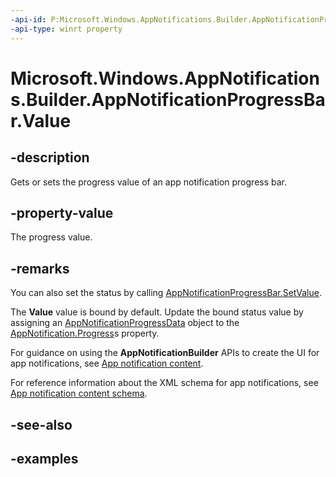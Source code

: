 ```yaml
---
-api-id: P:Microsoft.Windows.AppNotifications.Builder.AppNotificationProgressBar.Value
-api-type: winrt property
---
```


# Microsoft.Windows.AppNotifications.Builder.AppNotificationProgressBar.Value

<!--
public double Value { get; set; }
-->


## -description

Gets or sets the progress value of an app notification progress bar.

## -property-value

The progress value.

## -remarks

You can also set the status by calling [AppNotificationProgressBar.SetValue](xref:Microsoft.Windows.AppNotifications.Builder.AppNotificationProgressBar.SetValue(System.Double)).

The **Value** value is bound by default. Update the bound status value by assigning an [AppNotificationProgressData](xref:Microsoft.Windows.AppNotifications.AppNotificationProgressData) object to the [AppNotification.Progress](xref:Microsoft.Windows.AppNotifications.AppNotification.Progress)s property.

For guidance on using the **AppNotificationBuilder** APIs to create the UI for app notifications, see [App notification content](/windows/apps/design/shell/tiles-and-notifications/adaptive-interactive-toasts).

For reference information about the XML schema for app notifications, see [App notification content schema](/windows/apps/design/shell/tiles-and-notifications/toast-schema).

## -see-also

## -examples


